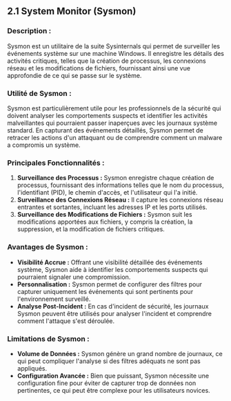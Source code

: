 
## 2.1 System Monitor (Sysmon)

### Description :
Sysmon est un utilitaire de la suite Sysinternals qui permet de surveiller les événements système sur une machine Windows. Il enregistre les détails des activités critiques, telles que la création de processus, les connexions réseau et les modifications de fichiers, fournissant ainsi une vue approfondie de ce qui se passe sur le système.

### Utilité de Sysmon :
Sysmon est particulièrement utile pour les professionnels de la sécurité qui doivent analyser les comportements suspects et identifier les activités malveillantes qui pourraient passer inaperçues avec les journaux système standard. En capturant des événements détaillés, Sysmon permet de retracer les actions d'un attaquant ou de comprendre comment un malware a compromis un système.

### Principales Fonctionnalités :
1. **Surveillance des Processus :** Sysmon enregistre chaque création de processus, fournissant des informations telles que le nom du processus, l'identifiant (PID), le chemin d'accès, et l'utilisateur qui l'a initié.
2. **Surveillance des Connexions Réseau :** Il capture les connexions réseau entrantes et sortantes, incluant les adresses IP et les ports utilisés.
3. **Surveillance des Modifications de Fichiers :** Sysmon suit les modifications apportées aux fichiers, y compris la création, la suppression, et la modification de fichiers critiques.

### Avantages de Sysmon :
- **Visibilité Accrue :** Offrant une visibilité détaillée des événements système, Sysmon aide à identifier les comportements suspects qui pourraient signaler une compromission.
- **Personnalisation :** Sysmon permet de configurer des filtres pour capturer uniquement les événements qui sont pertinents pour l'environnement surveillé.
- **Analyse Post-Incident :** En cas d'incident de sécurité, les journaux Sysmon peuvent être utilisés pour analyser l'incident et comprendre comment l'attaque s'est déroulée.

### Limitations de Sysmon :
- **Volume de Données :** Sysmon génère un grand nombre de journaux, ce qui peut compliquer l'analyse si des filtres adéquats ne sont pas appliqués.
- **Configuration Avancée :** Bien que puissant, Sysmon nécessite une configuration fine pour éviter de capturer trop de données non pertinentes, ce qui peut être complexe pour les utilisateurs novices.
